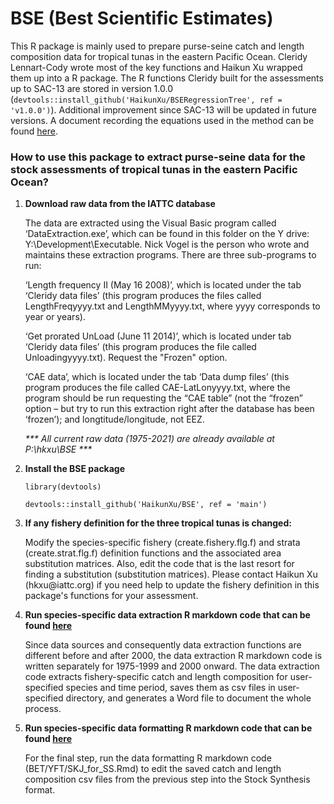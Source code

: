 # BSE (Best Scientific Estimates)

This R package is mainly used to prepare purse-seine catch and length composition data for tropical tunas in the eastern Pacific Ocean. Cleridy Lennart-Cody wrote most of the key functions and Haikun Xu wrapped them up into a R package. The R functions Cleridy built for the assessments up to SAC-13 are stored in version 1.0.0 (`devtools::install_github('HaikunXu/BSERegressionTree', ref = 'v1.0.0')`). Additional improvement since SAC-13 will be updated in future versions. A document recording the equations used in the method can be found [here](https://github.com/HaikunXu/BSE/blob/main/note/BET-02-06_Summary-of-purse-seine-data-for-bigeye-tuna-in-the-eastern-Pacific-Ocean.pdf).

### How to use this package to extract purse-seine data for the stock assessments of tropical tunas in the eastern Pacific Ocean?

1.  **Download raw data from the IATTC database**

    The data are extracted using the Visual Basic program called ‘DataExtraction.exe’, which can be found in this folder on the Y drive: Y:\\Development\\Executable. Nick Vogel is the person who wrote and maintains these extraction programs. There are three sub-programs to run:

    ‘Length frequency II (May 16 2008)’, which is located under the tab ‘Cleridy data files’ (this program produces the files called LengthFreqyyyy.txt and LengthMMyyyy.txt, where yyyy corresponds to year or years).

    ‘Get prorated UnLoad (June 11 2014)’, which is located under tab ‘Cleridy data files’ (this program produces the file called Unloadingyyyy.txt). Request the "Frozen" option.

    ‘CAE data’, which is located under the tab ‘Data dump files’ (this program produces the file called CAE-LatLonyyyy.txt, where the program should be run requesting the “CAE table” (not the “frozen” option – but try to run this extraction right after the database has been ‘frozen’); and longtitude/longitude, not EEZ.

    *\*\*\* All current raw data (1975-2021) are already available at P:\\hkxu\\BSE \*\*\**

2.  **Install the BSE package**

    `library(devtools)`

    `devtools::install_github('HaikunXu/BSE', ref = 'main')`

3.  **If any fishery definition for the three tropical tunas is changed:**

    Modify the species-specific fishery (create.fishery.flg.f) and strata (create.strat.flg.f) definition functions and the associated area substitution matrices. Also, edit the code that is the last resort for finding a substitution (substitution matrices). Please contact Haikun Xu (hkxu\@iattc.org) if you need help to update the fishery definition in this package's functions for your assessment.

4.  **Run species-specific data extraction R markdown code that can be found [here](https://github.com/HaikunXu/BSE/tree/main/manual)**

    Since data sources and consequently data extraction functions are different before and after 2000, the data extraction R markdown code is written separately for 1975-1999 and 2000 onward. The data extraction code extracts fishery-specific catch and length composition for user-specified species and time period, saves them as csv files in user-specified directory, and generates a Word file to document the whole process.

5.  **Run species-specific data formatting R markdown code that can be found [here](https://github.com/HaikunXu/BSE/tree/main/manual)**

    For the final step, run the data formatting R markdown code (BET/YFT/SKJ_for_SS.Rmd) to edit the saved catch and length composition csv files from the previous step into the Stock Synthesis format.
